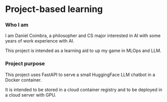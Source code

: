 # Project-based learning

### Who I am

I am Daniel Coimbra, a philosopher and CS major interested in AI with some years of work experience with AI.

This project is intended as a learning aid to up my game in MLOps and LLM.

### Project purpose

This project uses FastAPI to serve a small HuggingFace LLM chatbot in a Docker container.

It is intended to be stored in a cloud container registry and to be deployed in a cloud server with GPU.